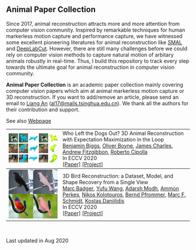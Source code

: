 ## Animal Paper Collection

Since 2017, animal reconstruction attracts more and more attention from computer vision community. Inspired by remarkable techniques for human markerless motion capture and performance capture, we have witnessed some excellent pioneering literatures for animal reconstruction like [SMAL]() and [DeepLabCut](). However, there are still many challenges before we could rely on computer vision methods to capture natural motion of arbitary animals robustly in real-time. Thus, I build this repository to track every step towards the ultimate goal for animal reconstruction in computer vision community. 

**Animal Paper Collection** is an academic paper collection mainly covering computer vision papers which aim at animal markerless motion capture or 3D reconstruction. If you want to add/remove an article, please send an email to [Liang An](https://github.com/anl13/) (al17@mails.tsinghua.edu.cn). We thank all the authors for their contribution and support.


See also [Webpage](http://github.com/anl13/animal_papers/animal_papers.html)
<br>

<table><tbody> <tr> <td align="left" width=250>
<a href="https://arxiv.org/abs/2007.11110
"><img src="teasers/Biggs2020.jpg
"/></a></td>
<td align="left" width=550>Who Left the Dogs Out? 3D Animal Reconstruction with Expectation Maximization in the Loop
<br>
<a href="http://mi.eng.cam.ac.uk/~bjb56/
">Benjamin Biggs</a>, 
<a href="https://uk.linkedin.com/in/ollie-boyne
">Oliver Boyne</a>, 
<a href="http://www.jjcvision.com/
">James Charles</a>, 
<a href="https://www.microsoft.com/en-us/research/people/awf/
">Andrew Fitzgibbon</a>, 
<a href="https://mi.eng.cam.ac.uk/~cipolla/">Roberto Cipolla</a><br>
In ECCV 
 2020<br>
<a href="https://arxiv.org/abs/2007.11110
">[Paper]</a> 
<a href="https://arxiv.org/abs/2007.11110
">[Project]</a>
</td></tr></tbody>


<tbody> <tr> <td align="left" width=250>
<a href="https://marcbadger.github.io/avian-mesh/	
"><img src="teasers/Badger2020.jpg
"/></a></td>
<td align="left" width=550>3D Bird Reconstruction: a Dataset, Model, and Shape Recovery from a Single View	
<br>
<a href="https://www.ocf.berkeley.edu/~badger/
">Marc Badger</a>, 
<a href="https://yufu-wang.github.io/
">Yufu Wang</a>, 
<a href="https://www.seas.upenn.edu/~adarshm/
">Adarsh Modh</a>, 
<a href="https://aperkes.github.io/
">Ammon Perkes</a>, 
<a href="https://www.seas.upenn.edu/~nkolot/
">Nikos Kolotouros</a>, 
<a href="http://pfrommer.us/
">Bernd Pfrommer</a>, 
<a href="https://web.sas.upenn.edu/marcschmidtlab/pages/people/
">Marc F. Schmidt</a>, 
<a href="https://www.cis.upenn.edu/~kostas/">Kostas Daniilidis</a><br>
In ECCV
 2020<br>
<a href="https://arxiv.org/abs/2008.06133	
">[Paper]</a> 
<a href="https://marcbadger.github.io/avian-mesh/	
">[Project]</a>
</td></tr></tbody>


</table>
<br>

Last updated in Aug 2020
<br>

